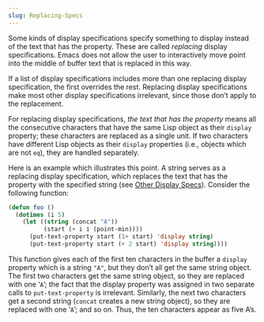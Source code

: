 ```yaml
---
slug: Replacing-Specs
---
```


Some kinds of display specifications specify something to display instead of the text that has the property. These are called *replacing* display specifications. Emacs does not allow the user to interactively move point into the middle of buffer text that is replaced in this way.

If a list of display specifications includes more than one replacing display specification, the first overrides the rest. Replacing display specifications make most other display specifications irrelevant, since those don’t apply to the replacement.

For replacing display specifications, *the text that has the property* means all the consecutive characters that have the same Lisp object as their `display` property; these characters are replaced as a single unit. If two characters have different Lisp objects as their `display` properties (i.e., objects which are not `eq`), they are handled separately.

Here is an example which illustrates this point. A string serves as a replacing display specification, which replaces the text that has the property with the specified string (see [Other Display Specs](/docs/elisp/Other-Display-Specs)). Consider the following function:

```lisp
(defun foo ()
  (dotimes (i 5)
    (let ((string (concat "A"))
          (start (+ i i (point-min))))
      (put-text-property start (1+ start) 'display string)
      (put-text-property start (+ 2 start) 'display string))))
```

This function gives each of the first ten characters in the buffer a `display` property which is a string `"A"`, but they don’t all get the same string object. The first two characters get the same string object, so they are replaced with one ‘`A`’; the fact that the display property was assigned in two separate calls to `put-text-property` is irrelevant. Similarly, the next two characters get a second string (`concat` creates a new string object), so they are replaced with one ‘`A`’; and so on. Thus, the ten characters appear as five A’s.
